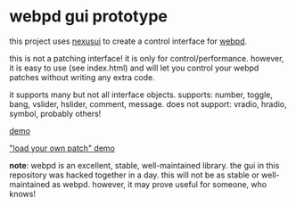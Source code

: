 # webpd gui prototype

this project uses [nexusui](http://www.nexusosc.com) to create a control interface for [webpd](https://github.com/sebpiq/WebPd).

this is not a patching interface! it is only for control/performance. however, it is easy to use (see index.html) and will let you control your webpd patches without writing any extra code.

it supports many but not all interface objects. supports: number, toggle, bang, vslider, hslider, comment, message. does not support: vradio, hradio, symbol, probably others!

[demo](http://taylorbf.github.io/pdgui/)

["load your own patch" demo](http://taylorbf.github.io/pdgui/loader.html)

**note**: webpd is an excellent, stable, well-maintained library. the gui in this repository was hacked together in a day. this will not be as stable or well-maintained as webpd. however, it may prove useful for someone, who knows!
